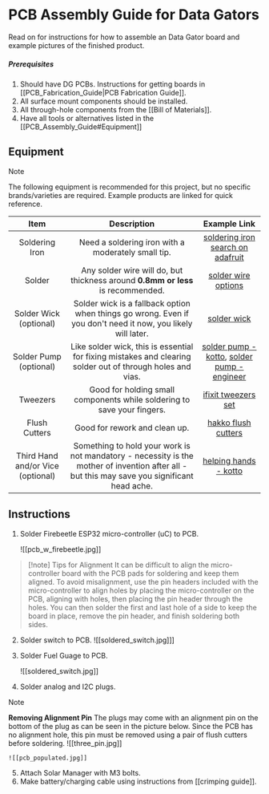 # PCB Assembly Guide for Data Gators
Read on for instructions for how to assemble an Data Gator board and example pictures of the finished product.

##### Prerequisites
1. Should have DG PCBs. Instructions for getting boards in [[PCB_Fabrication_Guide|PCB Fabrication Guide]].
2. All surface mount components should be installed.
3. All through-hole components from the [[Bill of Materials]].
4. Have all tools or alternatives listed in the [[PCB_Assembly_Guide#Equipment]]

## Equipment

> [!note] 
> The following equipment is recommended for this project, but no specific brands/varieties are required. Example products are linked for quick reference.

| Item | Description | Example Link |
| :---: | :---: | :---: | 
| Soldering Iron | Need a soldering iron with a moderately small tip. | [soldering iron search on adafruit](https://www.adafruit.com/search?q=soldering+iron) |
| Solder | Any solder wire will do, but thickness around **0.8mm or less** is recommended. | [solder wire options](https://www.amazon.com/s?k=lead+free+solder&crid=3V2S2SCWR1CZC&sprefix=lead+freesolder%2Caps%2C126&ref=nb_sb_noss_2) 
| Solder Wick (optional) | Solder wick is a fallback option when things go wrong. Even if you don't need it now, you likely will later. | [solder wick](https://www.amazon.com/s?k=solder+wick&crid=VG3VQ2B8YPI8&sprefix=solder+wick%2Caps%2C141&ref=nb_sb_noss_1) 
| Solder Pump (optional) | Like solder wick, this is essential for fixing mistakes and clearing solder out of through holes and vias. | [solder pump - kotto](https://www.amazon.com/Solder-Sucker-Desoldering-Removal-Soldering/dp/B08FDY2SGS/ref=sr_1_4?crid=35M8KM142W5KO&keywords=solder+pump+engineer&qid=1696452063&sprefix=solder+pump+enginee%2Caps%2C130&sr=8-4), [solder pump - engineer](https://www.amazon.com/Engineer-SS-02-Solder-Sucker/dp/B002MJMXD4/ref=sr_1_2?crid=35M8KM142W5KO&keywords=solder+pump+engineer&qid=1696452063&sprefix=solder+pump+enginee%2Caps%2C130&sr=8-2)
| Tweezers | Good for holding small components while soldering to save your fingers. | [ifixit tweezers set](https://www.amazon.com/iFixit-Precision-Tweezers-Set-Angled/dp/B079K874CQ/ref=sr_1_7?crid=1QVIWPOS4CD8A&keywords=tweezers+electronics&qid=1696452163&sprefix=tweezers+electonric%2Caps%2C133&sr=8-7)
| Flush Cutters | Good for rework and clean up. | [hakko flush cutters](https://www.amazon.com/Hakko-CHP-170-Micro-Cutter/dp/B00FZPDG1K/ref=sr_1_5?crid=1Z6G64RAP3LXY&keywords=flush+cutters&qid=1696452212&sprefix=flush+cutter%2Caps%2C139&sr=8-5)
| Third Hand and/or Vice (optional) | Something to hold your work is not mandatory - necessity is the mother of invention after all - but this may save you significant head ache. | [helping hands - kotto](https://www.amazon.com/Helping-Soldering-Workshop-Non-slip-Weighted/dp/B07MDKXNPC/ref=sr_1_13?crid=3BENPZOE8VNSP&keywords=third+hand+soldering&qid=1696455855&sprefix=third+hand+soldering%2Caps%2C140&sr=8-13)


## Instructions

1. Solder Firebeetle ESP32 micro-controller (uC) to PCB.

	![[pcb_w_firebeetle.jpg]]

> [!note] Tips for Alignment
> It can be difficult to align the micro-controller board with the PCB pads for soldering and keep them aligned. To avoid misalignment, use the pin headers included with the micro-controller to align holes by placing the micro-controller on the PCB, aligning with holes, then placing the pin header through the holes. You can then solder the first and last hole of a side to keep the board in place, remove the pin header, and finish soldering both sides.

2. Solder switch to PCB. 
	![[soldered_switch.jpg]]]

3. Solder Fuel Guage to PCB.

	![[soldered_switch.jpg]]

4. Solder analog and I2C plugs.

> [!note] 
> **Removing Alignment Pin**
> The plugs may come with an alignment pin on the bottom of the plug as can be seen in the picture below. Since the PCB has no alignment hole, this pin must be removed using a pair of flush cutters before soldering.
> ![[three_pin.jpg]]

	![[pcb_populated.jpg]]

5. Attach Solar Manager with M3 bolts.
6. Make battery/charging cable using instructions from [[crimping guide]].